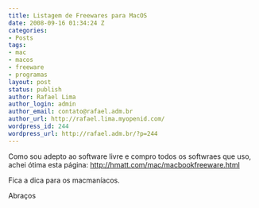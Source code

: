 ```yaml
---
title: Listagem de Freewares para MacOS
date: 2008-09-16 01:34:24 Z
categories:
- Posts
tags:
- mac
- macos
- freeware
- programas
layout: post
status: publish
author: Rafael Lima
author_login: admin
author_email: contato@rafael.adm.br
author_url: http://rafael.lima.myopenid.com/
wordpress_id: 244
wordpress_url: http://rafael.adm.br/?p=244
---
```


Como sou adepto ao software livre e compro todos os softwraes que uso, achei &oacute;tima esta p&aacute;gina:
<a href="http://hmatt.com/mac/macbookfreeware.html">http://hmatt.com/mac/macbookfreeware.html</a>

Fica a dica para os macman&iacute;acos.

Abra&ccedil;os
